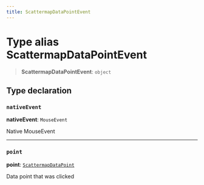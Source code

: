 ```yaml
---
title: ScattermapDataPointEvent
---
```


# Type alias ScattermapDataPointEvent

> **ScattermapDataPointEvent**: `object`

## Type declaration

### `nativeEvent`

**nativeEvent**: `MouseEvent`

Native MouseEvent

***

### `point`

**point**: [`ScattermapDataPoint`](../../sdk-ui/type-aliases/type-alias.ScattermapDataPoint.md)

Data point that was clicked
